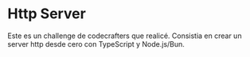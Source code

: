 # Http Server

Este es un challenge de codecrafters que realicé. Consistia en crear un server http desde cero con TypeScript y Node.js/Bun.
